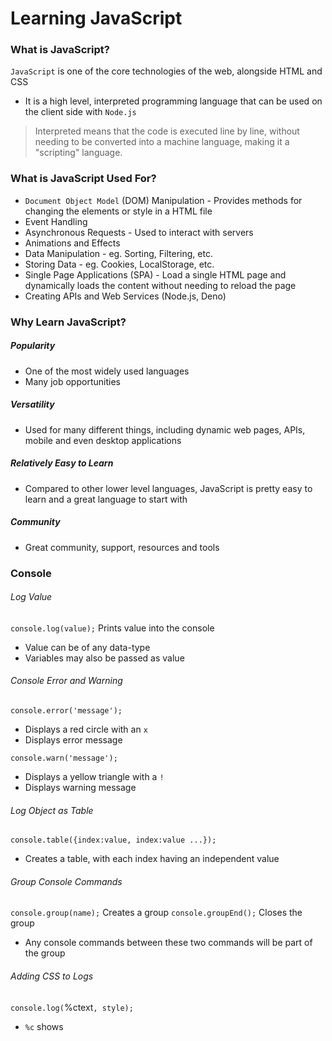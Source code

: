 # Learning JavaScript
### What is JavaScript?
`JavaScript` is one of the core technologies of the web, alongside HTML and CSS
- It is a high level, interpreted programming language that can be used on the client side with `Node.js`

> Interpreted means that the code is executed line by line, without needing to be converted into a machine language, making it a "scripting" language.

### What is JavaScript Used For?
- `Document Object Model` (DOM) Manipulation - Provides methods for changing the elements or style in a HTML file
- Event Handling
- Asynchronous Requests - Used to interact with servers
- Animations and Effects
- Data Manipulation - eg. Sorting, Filtering, etc.
- Storing Data - eg. Cookies, LocalStorage, etc.
- Single Page Applications (SPA) - Load a single HTML page and dynamically loads the content without needing to reload the page
- Creating APIs and Web Services (Node.js, Deno)

### Why Learn JavaScript?
##### Popularity
- One of the most widely used languages
- Many job opportunities
##### Versatility
- Used for many different things, including dynamic web pages, APIs, mobile and even desktop applications
##### Relatively Easy to Learn
- Compared to other lower level languages, JavaScript is pretty easy to learn and a great language to start with
##### Community
- Great community, support, resources and tools

### Console
###### Log Value
`console.log(value);` Prints value into the console
- Value can be of any data-type
- Variables may also be passed as value

###### Console Error and Warning
`console.error('message');`
- Displays a red circle with an `x`
- Displays error message

`console.warn('message');`
- Displays a yellow triangle with a `!`
- Displays warning message

###### Log Object as Table
`console.table({index:value, index:value ...});`
- Creates a table, with each index having an independent value

###### Group Console Commands
`console.group(name);` Creates a group
`console.groupEnd();` Closes the group
- Any console commands between these two commands will be part of the group

###### Adding CSS to Logs
`console.log(`%ctext`, style);`
- `%c` shows